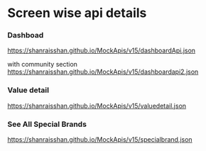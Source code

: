 # Screen wise api details

### Dashboad 
https://shanraisshan.github.io/MockApis/v15/dashboardApi.json

with community section
https://shanraisshan.github.io/MockApis/v15/dashboardapi2.json 

### Value detail
https://shanraisshan.github.io/MockApis/v15/valuedetail.json 

### See All Special Brands
https://shanraisshan.github.io/MockApis/v15/specialbrand.json


